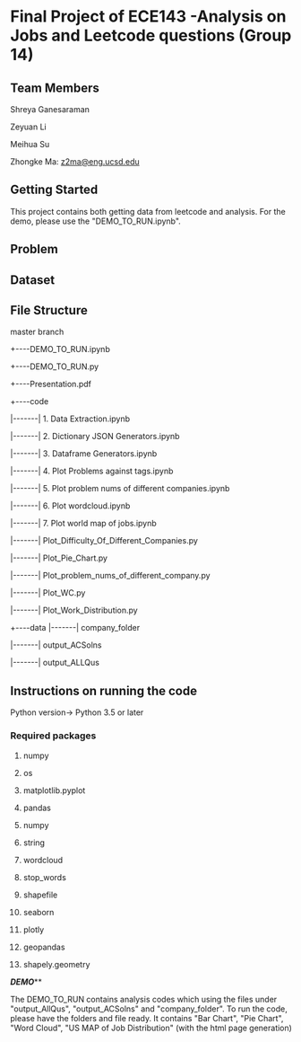 # Final Project of ECE143 -Analysis on Jobs and Leetcode questions (Group 14)
## Team Members
Shreya Ganesaraman


Zeyuan Li


Meihua Su 


Zhongke Ma: z2ma@eng.ucsd.edu

## Getting Started
This project contains both getting data from leetcode and analysis.
For the demo, please use the "DEMO_TO_RUN.ipynb".

## Problem

## Dataset

## File Structure

master branch

+----DEMO_TO_RUN.ipynb

+----DEMO_TO_RUN.py

+----Presentation.pdf

+----code

|-------|   1. Data Extraction.ipynb

|-------|   2. Dictionary JSON Generators.ipynb

|-------|   3. Dataframe Generators.ipynb

|-------|   4. Plot Problems against tags.ipynb

|-------|   5. Plot problem nums of different companies.ipynb

|-------|   6. Plot wordcloud.ipynb

|-------|   7. Plot world map of jobs.ipynb

|-------|   Plot_Difficulty_Of_Different_Companies.py

|-------|   Plot_Pie_Chart.py

|-------|   Plot_problem_nums_of_different_company.py

|-------|   Plot_WC.py

|-------|   Plot_Work_Distribution.py



+----data
|-------|   company_folder

|-------|   output_ACSolns

|-------|   output_ALLQus     

## Instructions on running the code
Python version-> Python 3.5 or later

### Required packages
01. numpy


02. os


03. matplotlib.pyplot


04. pandas 

05. numpy 


06. string


07. wordcloud

08. stop_words


9.  shapefile 


10.  seaborn 


11. plotly


12.  geopandas


13. shapely.geometry 


***********************DEMO*************************

The DEMO_TO_RUN contains analysis codes which using the files under "output_AllQus", "output_ACSolns" and "company_folder".
To run the code, please have the folders and file ready.
It contains "Bar Chart", "Pie Chart", "Word Cloud", "US MAP of Job Distribution" (with the html page generation)
